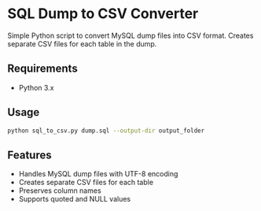 # SQL Dump to CSV Converter

Simple Python script to convert MySQL dump files into CSV format. Creates separate CSV files for each table in the dump.

## Requirements
- Python 3.x

## Usage
```bash
python sql_to_csv.py dump.sql --output-dir output_folder
```

## Features
- Handles MySQL dump files with UTF-8 encoding
- Creates separate CSV files for each table
- Preserves column names
- Supports quoted and NULL values